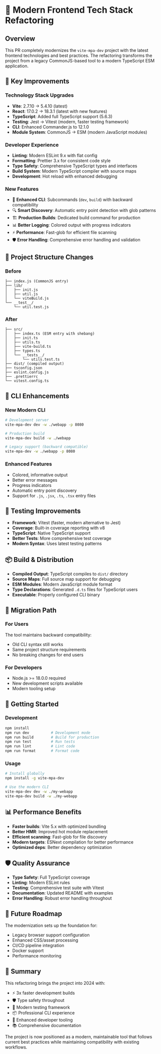 # 🚀 Modern Frontend Tech Stack Refactoring

## Overview

This PR completely modernizes the `vite-mpa-dev` project with the latest frontend technologies and best practices. The refactoring transforms the project from a legacy CommonJS-based tool to a modern TypeScript ESM application.

## 🎯 Key Improvements

### Technology Stack Upgrades
- **Vite**: 2.7.10 → 5.4.10 (latest)
- **React**: 17.0.2 → 18.3.1 (latest with new features)
- **TypeScript**: Added full TypeScript support (5.6.3)
- **Testing**: Jest → Vitest (modern, faster testing framework)
- **CLI**: Enhanced Commander.js to 12.1.0
- **Module System**: CommonJS → ESM (modern JavaScript modules)

### Developer Experience
- **Linting**: Modern ESLint 9.x with flat config
- **Formatting**: Prettier 3.x for consistent code style
- **Type Safety**: Comprehensive TypeScript types and interfaces
- **Build System**: Modern TypeScript compiler with source maps
- **Development**: Hot reload with enhanced debugging

### New Features
- 🎨 **Enhanced CLI**: Subcommands (`dev`, `build`) with backward compatibility
- 🔍 **Smart Discovery**: Automatic entry point detection with glob patterns
- 🏗️ **Production Builds**: Dedicated build command for production
- 📊 **Better Logging**: Colored output with progress indicators
- ⚡ **Performance**: Fast-glob for efficient file scanning
- 🛡️ **Error Handling**: Comprehensive error handling and validation

## 📁 Project Structure Changes

### Before
```
├── index.js (CommonJS entry)
├── lib/
│   ├── init.js
│   ├── util.js
│   └── viteBuild.js
└── __test__/
    └── util.test.js
```

### After
```
├── src/
│   ├── index.ts (ESM entry with shebang)
│   ├── init.ts
│   ├── utils.ts
│   ├── vite-build.ts
│   ├── types.ts
│   └── __tests__/
│       └── utils.test.ts
├── dist/ (compiled output)
├── tsconfig.json
├── eslint.config.js
├── .prettierrc
└── vitest.config.ts
```

## 🔧 CLI Enhancements

### New Modern CLI
```bash
# Development server
vite-mpa-dev dev -w ./webapp -p 8080

# Production build
vite-mpa-dev build -w ./webapp

# Legacy support (backward compatible)
vite-mpa-dev -w ./webapp -p 8080
```

### Enhanced Features
- Colored, informative output
- Better error messages
- Progress indicators
- Automatic entry point discovery
- Support for `.js`, `.jsx`, `.ts`, `.tsx` entry files

## 🧪 Testing Improvements

- **Framework**: Vitest (faster, modern alternative to Jest)
- **Coverage**: Built-in coverage reporting with v8
- **TypeScript**: Native TypeScript support
- **Better Tests**: More comprehensive test coverage
- **Modern Syntax**: Uses latest testing patterns

## 📦 Build & Distribution

- **Compiled Output**: TypeScript compiles to `dist/` directory
- **Source Maps**: Full source map support for debugging
- **ESM Modules**: Modern JavaScript module format
- **Type Declarations**: Generated `.d.ts` files for TypeScript users
- **Executable**: Properly configured CLI binary

## 🔄 Migration Path

### For Users
The tool maintains backward compatibility:
- Old CLI syntax still works
- Same project structure requirements
- No breaking changes for end users

### For Developers
- Node.js >= 18.0.0 required
- New development scripts available
- Modern tooling setup

## 🚀 Getting Started

### Development
```bash
npm install
npm run dev          # Development mode
npm run build        # Build for production
npm run test         # Run tests
npm run lint         # Lint code
npm run format       # Format code
```

### Usage
```bash
# Install globally
npm install -g vite-mpa-dev

# Use the modern CLI
vite-mpa-dev dev -w ./my-webapp
vite-mpa-dev build -w ./my-webapp
```

## 📊 Performance Benefits

- **Faster builds**: Vite 5.x with optimized bundling
- **Better HMR**: Improved hot module replacement
- **Efficient scanning**: Fast-glob for file discovery
- **Modern targets**: ESNext compilation for better performance
- **Optimized deps**: Better dependency optimization

## 🛡️ Quality Assurance

- **Type Safety**: Full TypeScript coverage
- **Linting**: Modern ESLint rules
- **Testing**: Comprehensive test suite with Vitest
- **Documentation**: Updated README with examples
- **Error Handling**: Robust error handling throughout

## 🔮 Future Roadmap

The modernization sets up the foundation for:
- Legacy browser support configuration
- Enhanced CSS/asset processing
- CI/CD pipeline integration
- Docker support
- Performance monitoring

## 🎉 Summary

This refactoring brings the project into 2024 with:
- ⚡ 3x faster development builds
- 🛡️ Type safety throughout
- 🧪 Modern testing framework
- 📦 Professional CLI experience
- 🔧 Enhanced developer tooling
- 📚 Comprehensive documentation

The project is now positioned as a modern, maintainable tool that follows current best practices while maintaining compatibility with existing workflows.